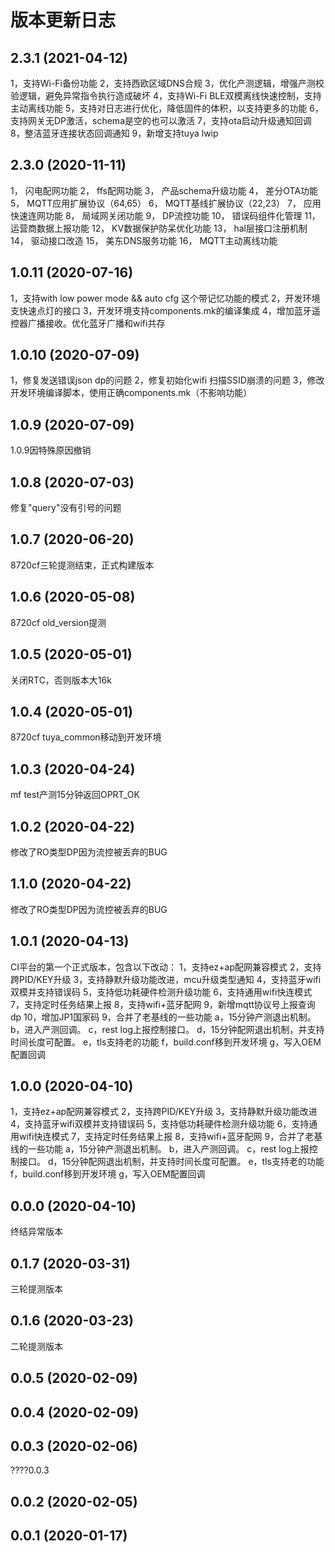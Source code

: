 # 版本更新日志

## 2.3.1 (2021-04-12)

1，支持Wi-Fi备份功能
2，支持西欧区域DNS合规
3，优化产测逻辑，增强产测校验逻辑，避免异常指令执行造成破坏
4，支持Wi-Fi BLE双模离线快速控制，支持主动离线功能
5，支持对日志进行优化，降低固件的体积，以支持更多的功能
6，支持网关无DP激活，schema是空的也可以激活
7，支持ota启动升级通知回调
8，整洁蓝牙连接状态回调通知
9，新增支持tuya lwip

## 2.3.0 (2020-11-11)

1， 闪电配网功能
2， ffs配网功能
3， 产品schema升级功能
4， 差分OTA功能
5， MQTT应用扩展协议（64,65）
6， MQTT基线扩展协议（22,23）
7， 应用快速连网功能
8， 局域网关闭功能
9， DP流控功能
10， 错误码组件化管理
11， 运营商数据上报功能
12， KV数据保护防呆优化功能
13， hal层接口注册机制
14， 驱动接口改造
15， 美东DNS服务功能
16， MQTT主动离线功能

## 1.0.11 (2020-07-16)

1，支持with low power mode && auto cfg 这个带记忆功能的模式
2，开发环境支快速点灯的接口
3，开发环境支持components.mk的编译集成
4，增加蓝牙遥控器广播接收。优化蓝牙广播和wifi共存

## 1.0.10 (2020-07-09)

1，修复发送错误json dp的问题
2，修复初始化wifi 扫描SSID崩溃的问题
3，修改开发环境编译脚本，使用正确components.mk（不影响功能）

## 1.0.9 (2020-07-09)

1.0.9因特殊原因撤销

## 1.0.8 (2020-07-03)

修复"query"没有引号的问题

## 1.0.7 (2020-06-20)

8720cf三轮提测结束，正式构建版本

## 1.0.6 (2020-05-08)

8720cf old_version提测

## 1.0.5 (2020-05-01)

关闭RTC，否则版本大16k

## 1.0.4 (2020-05-01)

8720cf tuya_common移动到开发环境

## 1.0.3 (2020-04-24)

mf test产测15分钟返回OPRT_OK

## 1.0.2 (2020-04-22)

修改了RO类型DP因为流控被丢弃的BUG

## 1.1.0 (2020-04-22)

修改了RO类型DP因为流控被丢弃的BUG

## 1.0.1 (2020-04-13)

CI平台的第一个正式版本，包含以下改动： 
1，支持ez+ap配网兼容模式 
2，支持跨PID/KEY升级 
3，支持静默升级功能改进，mcu升级类型通知
4，支持蓝牙wifi双模并支持错误码 
5，支持低功耗硬件检测升级功能 
6，支持通用wifi快连模式 
7，支持定时任务结果上报 
8，支持wifi+蓝牙配网
9，新增mqtt协议号上报查询dp
10，增加JP1国家码
9，合并了老基线的一些功能
	a，15分钟产测退出机制。
	b，进入产测回调。
	c，rest log上报控制接口。
	d，15分钟配网退出机制，并支持时间长度可配置。
	e，tls支持老的功能
	f，build.conf移到开发环境
	g，写入OEM配置回调

## 1.0.0 (2020-04-10)

1，支持ez+ap配网兼容模式 
2，支持跨PID/KEY升级 
3，支持静默升级功能改进 
4，支持蓝牙wifi双模并支持错误码 
5，支持低功耗硬件检测升级功能 
6，支持通用wifi快连模式 
7，支持定时任务结果上报 
8，支持wifi+蓝牙配网
9，合并了老基线的一些功能
	a，15分钟产测退出机制。
	b，进入产测回调。
	c，rest log上报控制接口。
	d，15分钟配网退出机制，并支持时间长度可配置。
	e，tls支持老的功能
	f，build.conf移到开发环境
	g，写入OEM配置回调

## 0.0.0 (2020-04-10)

终结异常版本

## 0.1.7 (2020-03-31)

三轮提测版本

## 0.1.6 (2020-03-23)

二轮提测版本

## 0.0.5 (2020-02-09)



## 0.0.4 (2020-02-09)



## 0.0.3 (2020-02-06)

????0.0.3

## 0.0.2 (2020-02-05)



## 0.0.1 (2020-01-17)


